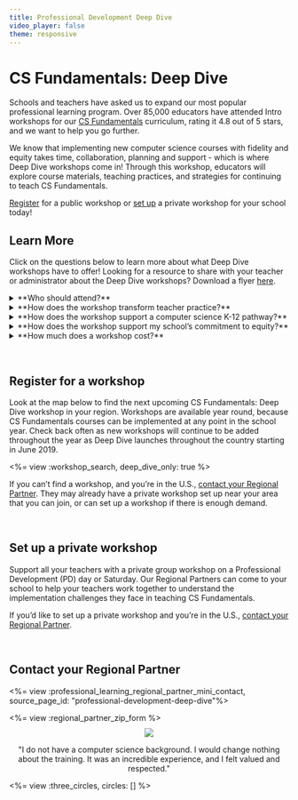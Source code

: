 ```yaml
---
title: Professional Development Deep Dive
video_player: false
theme: responsive
---
```

# CS Fundamentals: Deep Dive

Schools and teachers have asked us to expand our most popular professional learning program. Over 85,000 educators have attended Intro workshops for our <a href="https://code.org/educate/curriculum/elementary-school" target="blank">CS Fundamentals</a> curriculum, rating it 4.8 out of 5 stars, and we want to help you go further.

We know that implementing new computer science courses with fidelity and equity takes time, collaboration, planning and support - which is where Deep Dive workshops come in! Through this workshop, educators will explore course materials, teaching practices, and strategies for continuing to teach CS Fundamentals.

[Register](#register) for a public workshop or [set up](#setup) a private workshop for your school today!

<a name="questions"></a>
## Learn More
Click on the questions below to learn more about what Deep Dive workshops have to offer! Looking for a resource to share with your teacher or administrator about the Deep Dive workshops? Download a flyer <a href="https://drive.google.com/open?id=1FjuKALA4saetJOQtUdHMJ6HbmBEly7Kp" target="blank"> here</a>.

<details>
  <summary>**Who should attend?**</summary>
  <p>
  <br/>
  Workshops are open to any elementary school educators who taught some of Code.org’s <a href="https://code.org/educate/curriculum/elementary-school" target="blank">CS Fundamentals</a> courses. Attending a Code.org Intro workshop is not a required prerequisite.

  If you’ve already started teaching CS Fundamentals, we recommend starting with the Deep Dive workshop. If you have not yet begun teaching, we recommend our Intro workshop. See a comparison of our two workshops offerings <a href="https://drive.google.com/open?id=1eiJw35CLX_yxTwmUkAj-4Ps4EvDjdjxh" target="blank"> here</a>. Classroom teachers, librarians, tech teachers, and other educators are all welcome!

</p>
</details>

<details>
  <summary>**How does the workshop transform teacher practice?**</summary>
  <p>
  <br/>
  Developed with Code.org’s <a href="https://code.org/educate/professional-learning/values" target="blank"> professional learning values</a> in mind, the 7-hour Deep Dive workshop provides teachers with a hands-on learning experience with other like-minded teachers. Teachers are given the space to work through the individual challenges in carefully crafted sessions led by experienced facilitators, most of whom were (and often still are) classroom teachers.

  Teachers will leave their Deep Dive workshop not only with an understanding of the details, philosophy, values, and rationale behind how the CS Fundamentals course is structured but also with a *customized plan* for how to implement more of the CS Fundamentals courses. Teachers will have ideas for fostering and developing a strong classroom rapport that nurtures learners of all types and *strategies for addressing roadblocks to implementation*. Ongoing support through the Code.org teacher forum and online support after the workshop will continue to build a *strong community of practice and support* for participating teachers.

</p>
</details>

<details>
  <summary>**How does the workshop support a computer science K-12 pathway?**</summary>
  <p>
  <br/>
  When the six CS Fundamentals’ six courses (A-F)  are implemented successfully in a school, they can become an important part of a district’s K-12 pathway. A potential K-12 pathway using Code.org curricula might have 1) <a href="https://code.org/educate/curriculum/elementary-school" target="blank">CS Fundamentals</a> in elementary school grades, 2) <a href="https://code.org/educate/curriculum/middle-school" target="blank">CS Discoveries</a> offered in middle school grades, and 3) <a href="https://code.org/educate/curriculum/high-school" target="blank">CS Principles </a> offered in the high school grades.

  Deep Dive workshops can be a key strategy to ensure the first part of that pathway, CS Fundamentals, is successfully established. The Intro Workshop is a foundational introduction to the CS Fundamentals curriculum and a great way to support teachers getting started; and the Deep Dive workshop can get them to the finish line. Teachers who complete the Deep Dive workshop will not only leave with a plan for offering more of the CS Fundamentals course, but also connections to a community of support that will help them execute this plan.

</p>
</details>

<details>
  <summary>**How does the workshop support my school’s commitment to equity?**</summary>
  <p>
  <br/>
  Code.org believes that acknowledging and actively addressing the historical inequities within the field of computer science is critical to reaching our goal of bringing computer science to all students. Professional learning plays an essential role in helping educators identify and address equity gaps in their classrooms and schools. Bringing a Deep Dive workshop to your school, or encouraging your teachers to attend a workshop, will support teachers in implementing equitable teaching practices and help ensure computer science is accessible to every student in your schools.
</p>
</details>

<details>
  <summary>**How much does a workshop cost?**</summary>
  <p>
  <br/>
  Costs will vary across the country. [Contact your Regional Partner](#contact) to find the cost in your area.

  We believe that local support is critical for success - we’ve partnered with a network of Regional Partners and local facilitators to work with your school. Code.org provides grant funding to help subsidize the costs of the program and to ensure you can use the curriculum & tools forever at no cost.

  Grant funding from our donors and other local support allows our partners to offer the CS Fundamentals: Deep Dive workshop at substantial **discounts**. They are also able to offer **scholarships** and **group discounts**.
<br/>

</p>
</details>


<a id="register"></a>
<br/>
## Register for a workshop
Look at the map below to find the next upcoming CS Fundamentals: Deep Dive workshop in your region. Workshops are available year round, because CS Fundamentals courses can be implemented at any point in the school year. Check back often as new workshops will continue to be added throughout the year as Deep Dive launches throughout the country starting in June 2019.

<%= view :workshop_search, deep_dive_only: true %>

If you can’t find a workshop, and you’re in the U.S., [contact your Regional Partner](#contact). They may already have a private workshop set up near your area that you can join, or can set up a workshop if there is enough demand.
</p>


<a id="setup"></a>
<br/>
## Set up a private workshop

Support all your teachers with a private group workshop on a Professional Development (PD) day or Saturday. Our Regional Partners can come to your school to help your teachers work together to understand the implementation challenges they face in teaching CS Fundamentals.

If you’d like to set up a private workshop and you’re in the U.S., [contact your Regional Partner](#contact).

<a id="contact"></a>
<br/>
## Contact your Regional Partner

<%= view :professional_learning_regional_partner_mini_contact, source_page_id: "professional-development-deep-dive"%>


<div class="col-50">
<%= view :regional_partner_zip_form %>

</div>
<div class="col-50" width="75%" style='padding-top: 10px'>
<center>
	<img class="quote-image" src="/images/professional-learning/fit-150/deep-dive.jpg">
	<p class="quote-title">"I do not have a computer science background. I would change nothing about the training. It was an incredible experience, and I felt valued and respected."</p>
</center>
</div>


<div style="clear: both;"></div>
<%= view :three_circles, circles: [] %>
